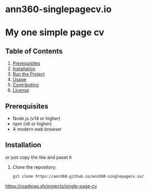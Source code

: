 # ann360-singlepagecv.io
# My one simple page cv

## Table of Contents
1. [Prerequisites](#prerequisites)
2. [Installation](#installation)
3. [Run the Project](#run-the-project)
4. [Usage](#usage)
5. [Contributing](#contributing)
6. [License](#license)

## Prerequisites
- Node.js (v14 or higher)
- npm (v6 or higher)
- A modern web browser

## Installation
or just copy the like and paset it 
1. Clone the repository:
   ```bash
   git clone https://ann360.github.io/ann360-singlepagecv.io/

https://roadmap.sh/projects/single-page-cv
